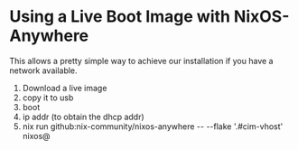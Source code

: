 # Using a Live Boot Image with NixOS-Anywhere
This allows a pretty simple way to achieve our installation if you have a network available.

1.  Download a live image
2.  copy it to usb
3.  boot
4.  ip addr (to obtain the dhcp addr)
5.  nix run github:nix-community/nixos-anywhere -- --flake '.#cim-vhost' nixos@